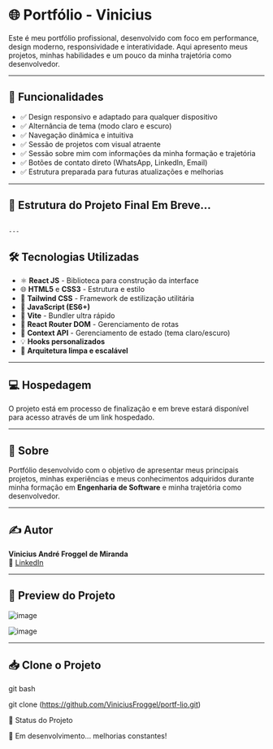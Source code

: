 # 🌐 Portfólio - Vinicius 

Este é meu portfólio profissional, desenvolvido com foco em performance, design moderno, responsividade e interatividade. Aqui apresento meus projetos, minhas habilidades e um pouco da minha trajetória como desenvolvedor.

---

## 🚀 Funcionalidades

- ✅ Design responsivo e adaptado para qualquer dispositivo
- ✅ Alternância de tema (modo claro e escuro)
- ✅ Navegação dinâmica e intuitiva
- ✅ Sessão de projetos com visual atraente
- ✅ Sessão sobre mim com informações da minha formação e trajetória
- ✅ Botões de contato direto (WhatsApp, LinkedIn, Email)
- ✅ Estrutura preparada para futuras atualizações e melhorias

---

## 🏢 Estrutura do Projeto Final Em Breve...
```

---
```
## 🛠️ Tecnologias Utilizadas

- ⚛️ **React JS** - Biblioteca para construção da interface
- 🌐 **HTML5** e **CSS3** - Estrutura e estilo
- 🎨 **Tailwind CSS** - Framework de estilização utilitária
- 🎯 **JavaScript (ES6+)**
- 🚀 **Vite** - Bundler ultra rápido
- 🔗 **React Router DOM** - Gerenciamento de rotas
- 🌙 **Context API** - Gerenciamento de estado (tema claro/escuro)
- 💡 **Hooks personalizados**
- 📁 **Arquitetura limpa e escalável**

---

## 💻 Hospedagem

O projeto está em processo de finalização e em breve estará disponível para acesso através de um link hospedado.

---

## 📄 Sobre

Portfólio desenvolvido com o objetivo de apresentar meus principais projetos, minhas experiências e meus conhecimentos adquiridos durante minha formação em **Engenharia de Software** e minha trajetória como desenvolvedor.

---

## ✍️ Autor

**Vinicius André Froggel de Miranda**  
🔗 [LinkedIn](https://www.linkedin.com/in/viniciusfroggel/)  

---

## 📸 Preview do Projeto

![image](https://github.com/user-attachments/assets/2a1f273c-b03c-4e90-ab45-0dbe045642e6)

![image](https://github.com/user-attachments/assets/08d0502b-334d-44ff-ab7a-0eec335115e6)


---

## 📥 Clone o Projeto

git bash

git clone (https://github.com/ViniciusFroggel/portf-lio.git)

📌 Status do Projeto

🚧 Em desenvolvimento... melhorias constantes!
